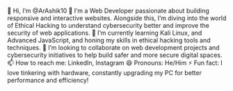 👋 Hi, I’m @ArAshik10
👀 I’m a Web Developer passionate about building responsive and interactive websites. Alongside this, I’m diving into the world of Ethical Hacking to understand cybersecurity better and improve the security of web applications.
🌱 I’m currently learning Kali Linux, and Advanced JavaScript, and honing my skills in ethical hacking tools and techniques.
💞️ I’m looking to collaborate on web development projects and cybersecurity initiatives to help build safer and more secure digital spaces.
📫 How to reach me: LinkedIn, Instagram
😄 Pronouns: He/Him
⚡ Fun fact: I love tinkering with hardware, constantly upgrading my PC for better performance and efficiency!
<!---
ArAshik10/ArAshik10 is a ✨ special ✨ repository because its `README.md` (this file) appears on your GitHub profile.
You can click the Preview link to take a look at your changes.
--->
